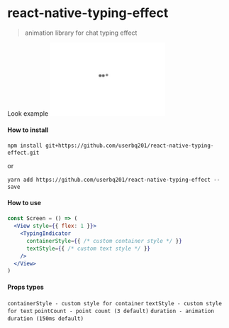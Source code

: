 # react-native-typing-effect
> animation library for chat typing effect

Look example
![example.gif](example.gif)

#### How to install

```
npm install git+https://github.com/userbq201/react-native-typing-effect.git
```
or 
```
yarn add https://github.com/userbq201/react-native-typing-effect --save
```

#### How to use

```jsx
const Screen = () => (
  <View style={{ flex: 1 }}>
    <TypingIndicator
      containerStyle={{ /* custom container style */ }}
      textStyle={{ /* custom text style */ }}
    />
  </View>
)
```

#### Props types

```containerStyle - custom style for container```
```textStyle - custom style for text```
```pointCount - point count (3 default)```
```duration - animation duration (150ms default)```